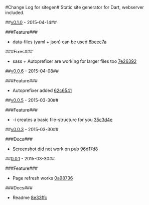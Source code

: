 #Change Log for sitegen#
Static site generator for Dart, webserver included.

##[v0.1.0](http://github.com/mikemitterer/dart-sitegen/compare/v0.0.6...v0.1.0) - 2015-04-14##

###Feature###
* data-files (yaml + json) can be used [8beec7a](http://github.com/mikemitterer/dart-sitegen/commit/8beec7a4828cfcbe9a6c1f15214d5bc1bcc7d831)

###Fixes###
* sass + Autoprefixer are working for larger files too [7e26392](http://github.com/mikemitterer/dart-sitegen/commit/7e2639215646781660db3b104fd2637f6a0eb225)

##[v0.0.6](http://github.com/mikemitterer/dart-sitegen/compare/v0.0.5...v0.0.6) - 2015-04-08##

###Feature###
* Autoprefixer added [62c6541](http://github.com/mikemitterer/dart-sitegen/commit/62c654162a788c2d937677a776e5606f65f5ab2b)

##[v0.0.5](http://github.com/mikemitterer/dart-sitegen/compare/v0.0.4...v0.0.5) - 2015-03-30##

###Feature###
* -i creates a basic file-structure for you [35c3d4e](http://github.com/mikemitterer/dart-sitegen/commit/35c3d4e4a73a00a8c2b8a690f270963364b3a8bc)

##[v0.0.3](http://github.com/mikemitterer/dart-sitegen/compare/v0.0.2...v0.0.3) - 2015-03-30##

###Docs###
* Screenshot did not work on pub [96d17d8](http://github.com/mikemitterer/dart-sitegen/commit/96d17d8e2e6306cd5f700e7b9e1a21acf41f69ba)

##[0.0.1](http://github.com/mikemitterer/dart-sitegen/compare/0.0.1) - 2015-03-30##

###Feature###
* Page refresh works [0a98736](http://github.com/mikemitterer/dart-sitegen/commit/0a98736841c711c2c40723a9c0d41e0b0b299f35)

###Docs###
* Readme [8e33ffc](http://github.com/mikemitterer/dart-sitegen/commit/8e33ffc48474e866f0dfbd439cef1bc0197e64f7)

